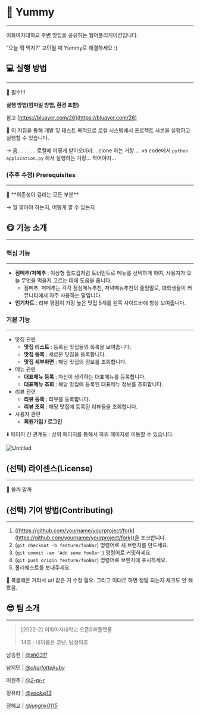 # 🍕 Yummy

---

이화여자대학교 주변 맛집을 공유하는 웹어플리케이션입니다.

“오늘 뭐 먹지?” 고민될 때 Yummy로 해결하세요 :)

## 💻 실행 방법

---

<aside>
🌟 필수!!!

**실행 방법(컴파일 방법, 환경 포함)**

참고 [https://bluayer.com/26](https://bluayer.com/26)

</aside>

<aside>
🌟 이 지침을 통해 개발 및 테스트 목적으로 로컬 시스템에서 프로젝트 사본을 실행하고 실행할 수 있습니다.

→ 음………… 로컬에 어떻게 받아오더라… clone 하는 거랑…. vs code에서 `python application.py` 해서 실행하는 거랑… 적어야지…

</aside>

### (추후 수정) **Prerequisites**

---

<aside>
🌟 **의존성이 걸리는 모든 부분**

→ 뭘 깔아야 하는지, 어떻게 깔 수 있는지

</aside>

## 😋 기능 소개

---

### 핵심 기능

---

- **점메추/저메추** : 이상형 월드컵처럼 토너먼트로 메뉴를 선택하게 하여, 사용자가 오늘 무엇을 먹을지 고르는 데에 도움을 줍니다.
    - 점메추, 저메추는 각각 점심메뉴추천, 저녁메뉴추천의 줄임말로, 대학생들이 커뮤니티에서 자주 사용하는 말입니다.
- **인기차트** : 리뷰 평점이 가장 높은 맛집 5개를 왼쪽 사이드바에 항상 보여줍니다.

### 기본 기능

---

- 맛집 관련
    - **맛집 리스트** : 등록된 맛집들의 목록을 보여줍니다.
    - **맛집 등록** : 새로운 맛집을 등록합니다.
    - **맛집 세부화면** : 해당 맛집의 정보를 조회합니다.
- 메뉴 관련
    - **대표메뉴 등록** : 자신이 생각하는 대표메뉴를 등록합니다.
    - **대표메뉴 조회** : 해당 맛집에 등록된 대표메뉴 정보를 조회합니다.
- 리뷰 관련
    - **리뷰 등록** : 리뷰를 등록합니다.
    - **리뷰 조회** : 해당 맛집에 등록된 리뷰들을 조회합니다.
- 사용자 관련
    - **회원가입 / 로그인**

⬇️ 페이지 간 관계도 : 상위 페이지를 통해서 하위 페이지로 이동할 수 있습니다.

![Untitled](https://s3-us-west-2.amazonaws.com/secure.notion-static.com/8daa0845-7a6b-4efb-be05-d4bdebc4af2c/Untitled.png)

## (선택) 라이센스(**License)**

---

<aside>
🌟 쓸까 말까

</aside>

## (선택) **기여 방법(Contributing)**

---

1. ([https://github.com/yourname/yourproject/fork](https://github.com/yourname/yourproject/fork))을 포크합니다.
2. (`git checkout -b feature/fooBar`) 명령어로 새 브랜치를 만드세요.
3. (`git commit -am 'Add some fooBar'`) 명령어로 커밋하세요.
4. (`git push origin feature/fooBar`) 명령어로 브랜치에 푸시하세요.
5. 풀리퀘스트를 보내주세요.

<aside>
🌟 복붙해온 거라서 url 같은 거 수정 필요. 
그리고 이대로 하면 정말 되는지 체크도 안 해봤음.

</aside>

## **😎** 팀 소개

---

> [2022-2] 이화여자대학교 오픈SW플랫폼
> 
> 
> 14조 : 내이름은 코난, 탐정이조
> 

남승현 | [*@sh0311*](https://github.com/sh0311)

남지민 | [*@charlottejruby*](https://github.com/charlottejruby)

이원주 | [*@2-pi-r*](https://github.com/2-pi-r)

정유라 | [*@yooksj13*](https://github.com/yooksj13)

정혜교 | [*@junghk0115*](https://github.com/junghk0115)
